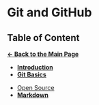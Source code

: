 # Git and GitHub

## Table of Content

[**&larr; Back to the Main Page**](./../README.md)

- [**Introduction**](./intro.md)
- [**Git Basics**](./git-basics.md)

<div></div>

- [Open Source](./open-source.md)
- [**Markdown**](./markdown.md)
<!-- - [README Files]() -->

<div></div>

<br>

